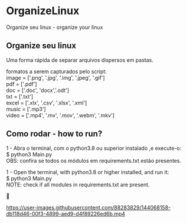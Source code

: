 # OrganizeLinux
Organize seu linux - organize your linux



## Organize seu linux 
Uma forma rápida de separar arquivos dispersos em pastas.


formatos a serem capturados pelo script:<br>
    image = ['.png', '.jpg', '.img', '.jpeg', '.gif']<br>
    pdf = ['.pdf']<br>
    doc = ['.doc', 'docx','.odt']<br>
    txt = ['.txt']<br>
    excel = ['.xlx', '.csv', '.xlsx', '.xml']<br>
    music = ['.mp3']<br>
    video = ['.mp4', '.mv', '.mov', '.webm', '.mkv']<br>

## Como rodar - how to run?

1 - Abra o terminal, com o python3.8 ou superior instalado ,e execute-o:<br>
$ python3 Main.py<br>
OBS: confira se todos os módulos em requirements.txt estão presentes.

1 - Open the terminal, with python3.8 or higher installed, and run it: <br>
$ python3 Main.py<br>
NOTE: check if all modules in requirements.txt are present.

💙


https://user-images.githubusercontent.com/88283829/144068158-db118d46-00f3-4899-aed9-d4f89226ed6b.mp4

